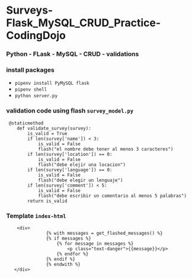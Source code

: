 # Surveys-Flask_MySQL_CRUD_Practice-CodingDojo
### Python - FLask - MySQL - CRUD - validations
### install packages
* ``` pipenv install PyMySQL flask ```
* ``` pipenv shell ```
* ``` python server.py ```
### validation code using flash ``` survey_model.py ``` 
```{PYTHON}
 @staticmethod
    def validate_survey(survey):
        is_valid = True
        if len(survey['name']) < 3:
            is_valid = False
            flash("el nombre debe tener al menos 3 caracteres")
        if len(survey['location']) == 0:
            is_valid = False
            flash("debe elejir una locacion")
        if len(survey['language']) == 0:
            is_valid = False
            flash("debe elegir un lenguaje")
        if len(survey['comment']) < 5:
            is_valid = False
            flash("debe escribir un comentario al menos 5 palabras")
        return is_valid
 ```
 ### Template ``` index-html ``` 
 ```{html} 
     <div>
                {% with messages = get_flashed_messages() %}     
                {% if messages %}                            
                    {% for message in messages %}            
                        <p class="text-danger">{{message}}</p>                   
                    {% endfor %}
                {% endif %}
                {% endwith %}
    </div>
 ``` 
